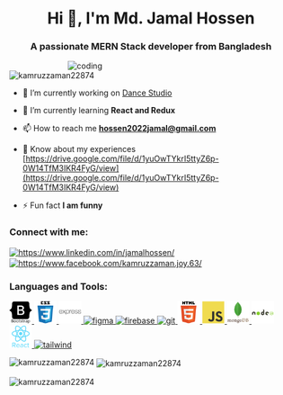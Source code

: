 
<h1 align="center">Hi 👋, I'm Md. Jamal Hossen</h1>
<h3 align="center">A passionate MERN Stack developer from Bangladesh</h3>
<img align="right" alt="coding" width="400" src="https://media.tenor.com/YZPnGuPeZv8AAAAd/coding.gif">
 
<p align="left"> <img src="https://komarev.com/ghpvc/?username=kamruzzaman22874&label=Profile%20views&color=0e75b6&style=flat" alt="kamruzzaman22874" /> </p>

- 🔭 I’m currently working on [Dance Studio](https://dance-studio-6ffb6.web.app/)

- 🌱 I’m currently learning **React and Redux**

- 📫 How to reach me **hossen2022jamal@gmail.com**

- 📄 Know about my experiences [https://drive.google.com/file/d/1yuOwTYkrI5ttyZ6p-0W14TfM3IKR4FyG/view](https://drive.google.com/file/d/1yuOwTYkrI5ttyZ6p-0W14TfM3IKR4FyG/view)

- ⚡ Fun fact **I am funny**

<h3 align="left">Connect with me:</h3>
<p align="left">
<a href="https://linkedin.com/in/https://www.linkedin.com/in/jamalhossen/" target="blank"><img align="center" src="https://raw.githubusercontent.com/rahuldkjain/github-profile-readme-generator/master/src/images/icons/Social/linked-in-alt.svg" alt="https://www.linkedin.com/in/jamalhossen/" height="30" width="40" /></a>
<a href="https://fb.com/https://www.facebook.com/kamruzzaman.joy.63/" target="blank"><img align="center" src="https://raw.githubusercontent.com/rahuldkjain/github-profile-readme-generator/master/src/images/icons/Social/facebook.svg" alt="https://www.facebook.com/kamruzzaman.joy.63/" height="30" width="40" /></a>
</p>

<h3 align="left">Languages and Tools:</h3>
<p align="left"> <a href="https://getbootstrap.com" target="_blank" rel="noreferrer"> <img src="https://raw.githubusercontent.com/devicons/devicon/master/icons/bootstrap/bootstrap-plain-wordmark.svg" alt="bootstrap" width="40" height="40"/> </a> <a href="https://www.w3schools.com/css/" target="_blank" rel="noreferrer"> <img src="https://raw.githubusercontent.com/devicons/devicon/master/icons/css3/css3-original-wordmark.svg" alt="css3" width="40" height="40"/> </a> <a href="https://expressjs.com" target="_blank" rel="noreferrer"> <img src="https://raw.githubusercontent.com/devicons/devicon/master/icons/express/express-original-wordmark.svg" alt="express" width="40" height="40"/> </a> <a href="https://www.figma.com/" target="_blank" rel="noreferrer"> <img src="https://www.vectorlogo.zone/logos/figma/figma-icon.svg" alt="figma" width="40" height="40"/> </a> <a href="https://firebase.google.com/" target="_blank" rel="noreferrer"> <img src="https://www.vectorlogo.zone/logos/firebase/firebase-icon.svg" alt="firebase" width="40" height="40"/> </a> <a href="https://git-scm.com/" target="_blank" rel="noreferrer"> <img src="https://www.vectorlogo.zone/logos/git-scm/git-scm-icon.svg" alt="git" width="40" height="40"/> </a> <a href="https://www.w3.org/html/" target="_blank" rel="noreferrer"> <img src="https://raw.githubusercontent.com/devicons/devicon/master/icons/html5/html5-original-wordmark.svg" alt="html5" width="40" height="40"/> </a> <a href="https://developer.mozilla.org/en-US/docs/Web/JavaScript" target="_blank" rel="noreferrer"> <img src="https://raw.githubusercontent.com/devicons/devicon/master/icons/javascript/javascript-original.svg" alt="javascript" width="40" height="40"/> </a> <a href="https://www.mongodb.com/" target="_blank" rel="noreferrer"> <img src="https://raw.githubusercontent.com/devicons/devicon/master/icons/mongodb/mongodb-original-wordmark.svg" alt="mongodb" width="40" height="40"/> </a> <a href="https://nodejs.org" target="_blank" rel="noreferrer"> <img src="https://raw.githubusercontent.com/devicons/devicon/master/icons/nodejs/nodejs-original-wordmark.svg" alt="nodejs" width="40" height="40"/> </a> <a href="https://reactjs.org/" target="_blank" rel="noreferrer"> <img src="https://raw.githubusercontent.com/devicons/devicon/master/icons/react/react-original-wordmark.svg" alt="react" width="40" height="40"/> </a> <a href="https://tailwindcss.com/" target="_blank" rel="noreferrer"> <img src="https://www.vectorlogo.zone/logos/tailwindcss/tailwindcss-icon.svg" alt="tailwind" width="40" height="40"/> </a> </p>

<p><img align="left" src="https://github-readme-stats.vercel.app/api/top-langs?username=kamruzzaman22874&show_icons=true&locale=en&layout=compact" alt="kamruzzaman22874" /></p>

<p>&nbsp;<img align="center" src="https://github-readme-stats.vercel.app/api?username=kamruzzaman22874&show_icons=true&locale=en" alt="kamruzzaman22874" /></p>

<p><img align="center" src="https://github-readme-streak-stats.herokuapp.com/?user=kamruzzaman22874&" alt="kamruzzaman22874" /></p>
